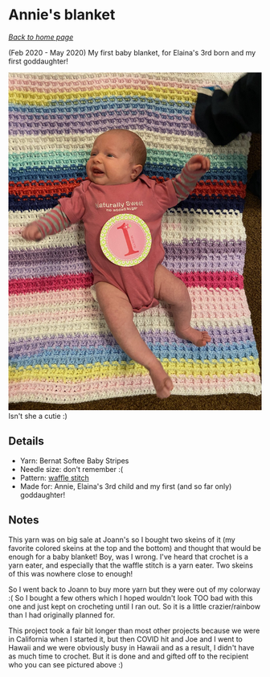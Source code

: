 # Annie's blanket

[*Back to home page*](..)

(Feb 2020 - May 2020) My first baby blanket, for Elaina's 3rd born and my first goddaughter! 

<img src="media/annie_blanket.jpg" style="max-width: 100%" />
Isn't she a cutie :) 

## Details
- Yarn: Bernat Softee Baby Stripes
- Needle size: don't remember :( 
- Pattern: [waffle stitch](https://bellacococrochet.com/waffle-stitch/)
- Made for: Annie, Elaina's 3rd child and my first (and so far only) goddaughter! 

## Notes 
This yarn was on big sale at Joann's so I bought two skeins of it (my favorite colored skeins at the top and the bottom) and thought that would be enough for a baby blanket! Boy, was I wrong. I've heard that crochet is a yarn eater, and especially that the waffle stitch is a yarn eater. Two skeins of this was nowhere close to enough! 

So I went back to Joann to buy more yarn but they were out of my colorway :( So I bought a few others which I hoped wouldn't look TOO bad with this one and just kept on crocheting until I ran out. So it is a little crazier/rainbow than I had originally planned for. 

This project took a fair bit longer than most other projects because we were in California when I started it, but then COVID hit and Joe and I went to Hawaii and we were obviously busy in Hawaii and as a result, I didn't have as much time to crochet. But it is done and and gifted off to the recipient who you can see pictured above :) 
